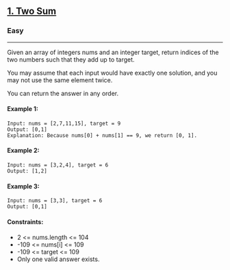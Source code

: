 [1. Two Sum](https://leetcode.com/problems/two-sum/)
---------------------------------------------------------------------------------------------------------------------------------------------

### Easy
---------------------------------------------------------------------------------------------------------------------------------------------

Given an array of integers nums and an integer target, return indices of the two numbers such that they add up to target.

You may assume that each input would have exactly one solution, and you may not use the same element twice.

You can return the answer in any order.
#### Example 1:
```
Input: nums = [2,7,11,15], target = 9
Output: [0,1]
Explanation: Because nums[0] + nums[1] == 9, we return [0, 1].
```
#### Example 2: 
```
Input: nums = [3,2,4], target = 6
Output: [1,2]
```
#### Example 3:
```
Input: nums = [3,3], target = 6
Output: [0,1]
``` 

#### Constraints:

- 2 <= nums.length <= 104
- -109 <= nums[i] <= 109
- -109 <= target <= 109
- Only one valid answer exists.

